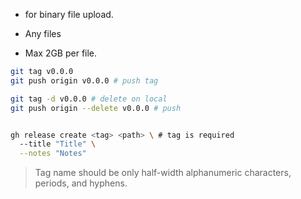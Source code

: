 
* for binary file upload.

* Any files

* Max 2GB per file.

```bash
git tag v0.0.0
git push origin v0.0.0 # push tag

git tag -d v0.0.0 # delete on local
git push origin --delete v0.0.0 # push


gh release create <tag> <path> \ # tag is required
  --title "Title" \
  --notes "Notes"
```

> Tag name should be only half-width alphanumeric characters, periods, and hyphens.